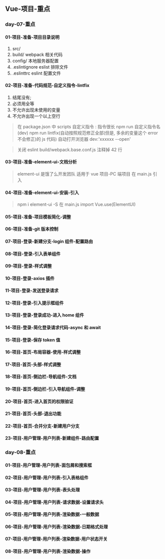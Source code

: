 ## Vue-项目-重点

### day-07-重点

#### 01-项目-准备-项目目录说明

1. src/
2. build/ webpack 相关代码
3. config/ 本地服务器配置
4. .eslintignore eslist 排除文件
5. .eslinttrc eslint 配置文件

#### 02-项目-准备-代码规范-自定义指令-lintfix

1. 结尾没有;
2. 必须用全等
3. 不允许出现未使用的变量
4. 不允许出现一个以上空行

> 在 package.json 中 scripts 自定义指令 : 指令很长
> npm run 自定义指令名(dev)
> npm run lintfix(自动按照规范修正全部(但是, 多余的变量这个 error 不会修正)的 js 代码)
> 自动打开浏览器 dev:'xxxxxx --open'

> 关闭 eslint build/webpack.base.conf.js 注释掉 42 行

#### 03-项目-准备-element-ui-文档分析

> element-ui 是饿了么开发团队
> 适用于 vue 项目-PC 端项目
> 在 main.js 引入

#### 04-项目-准备-element-ui-安装-引入

> npm i element-ui -S
> 在 main.js import
> Vue.use(ElementUI)

#### 05-项目-准备-项目模板简化-调整

#### 06-项目-准备-git 版本控制

#### 07-项目-登录-新建分支-login 组件-配置路由

#### 08-项目-登录-引入表单组件

#### 09-项目-登录-样式调整

#### 10-项目-登录-axios 插件

#### 11-项目-登录-发送登录请求

#### 12-项目-登录-引入提示框组件

#### 13-项目-登录-登录成功-进入 home 组件

#### 14-项目-登录-简化登录请求代码-async 和 await

#### 15-项目-登录-保存 token 值

#### 16-项目-首页-布局容器-使用-样式调整

#### 17-项目-首页-头部-样式调整

#### 18-项目-首页-侧边栏-导航组件-文档

#### 19-项目-首页-侧边栏-引入导航组件-调整

#### 20-项目-首页-进入首页的权限验证

#### 21-项目-首页-头部-退出功能

#### 22-项目-首页-合并分支-新建用户分支

#### 23-项目-用户管理-用户列表-新建组件-路由配置

### day-08-重点

#### 01-项目-用户管理-用户列表-面包屑和搜索框

#### 02-项目-用户管理-用户列表-引入表格组件

#### 03-项目-用户管理-用户列表-表头处理

#### 04-项目-用户管理-用户列表-请求数据-设置请求头

#### 05-项目-用户管理-用户列表-渲染数据-一般数据

#### 06-项目-用户管理-用户列表-渲染数据-日期格式处理

#### 07-项目-用户管理-用户列表-渲染数据-用户状态开关

#### 08-项目-用户管理-用户列表-渲染数据-操作
